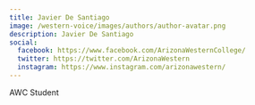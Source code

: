 ```yaml
---
title: Javier De Santiago
image: /western-voice/images/authors/author-avatar.png
description: Javier De Santiago
social:
  facebook: https://www.facebook.com/ArizonaWesternCollege/
  twitter: https://twitter.com/ArizonaWestern
  instagram: https://www.instagram.com/arizonawestern/
---
```


AWC Student